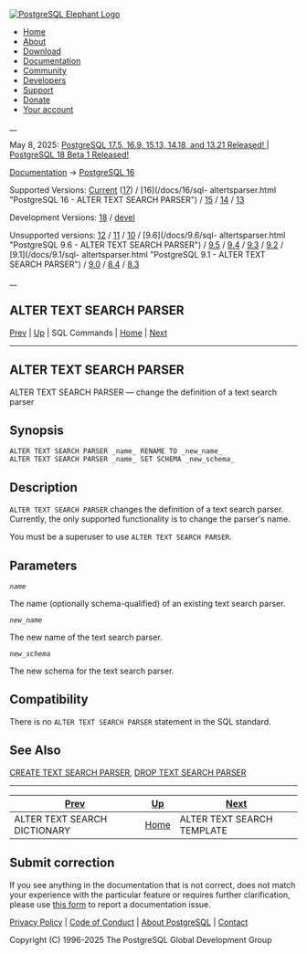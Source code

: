 [ ![PostgreSQL Elephant Logo](/media/img/about/press/elephant.png) ](/)

  * [Home](/ "Home")
  * [About](/about/ "About")
  * [Download](/download/ "Download")
  * [Documentation](/docs/ "Documentation")
  * [Community](/community/ "Community")
  * [Developers](/developer/ "Developers")
  * [Support](/support/ "Support")
  * [Donate](/about/donate/ "Donate")
  * [Your account](/account/ "Your account")

__

May 8, 2025: [ PostgreSQL 17.5, 16.9, 15.13, 14.18, and 13.21 Released! ](/about/news/postgresql-175-169-1513-1418-and-1321-released-3072/) | [ PostgreSQL 18 Beta 1 Released! ](/about/news/postgresql-18-beta-1-released-3070/)

[Documentation](/docs/ "Documentation") -> [PostgreSQL
16](/docs/16/index.html)

Supported Versions: [Current](/docs/current/sql-altertsparser.html "PostgreSQL
17 - ALTER TEXT SEARCH PARSER") ([17](/docs/17/sql-altertsparser.html
"PostgreSQL 17 - ALTER TEXT SEARCH PARSER")) / [16](/docs/16/sql-
altertsparser.html "PostgreSQL 16 - ALTER TEXT SEARCH PARSER") /
[15](/docs/15/sql-altertsparser.html "PostgreSQL 15 - ALTER TEXT SEARCH
PARSER") / [14](/docs/14/sql-altertsparser.html "PostgreSQL 14 - ALTER TEXT
SEARCH PARSER") / [13](/docs/13/sql-altertsparser.html "PostgreSQL 13 - ALTER
TEXT SEARCH PARSER")

Development Versions: [18](/docs/18/sql-altertsparser.html "PostgreSQL 18 -
ALTER TEXT SEARCH PARSER") / [devel](/docs/devel/sql-altertsparser.html
"PostgreSQL devel - ALTER TEXT SEARCH PARSER")

Unsupported versions: [12](/docs/12/sql-altertsparser.html "PostgreSQL 12 -
ALTER TEXT SEARCH PARSER") / [11](/docs/11/sql-altertsparser.html "PostgreSQL
11 - ALTER TEXT SEARCH PARSER") / [10](/docs/10/sql-altertsparser.html
"PostgreSQL 10 - ALTER TEXT SEARCH PARSER") / [9.6](/docs/9.6/sql-
altertsparser.html "PostgreSQL 9.6 - ALTER TEXT SEARCH PARSER") /
[9.5](/docs/9.5/sql-altertsparser.html "PostgreSQL 9.5 - ALTER TEXT SEARCH
PARSER") / [9.4](/docs/9.4/sql-altertsparser.html "PostgreSQL 9.4 - ALTER TEXT
SEARCH PARSER") / [9.3](/docs/9.3/sql-altertsparser.html "PostgreSQL 9.3 -
ALTER TEXT SEARCH PARSER") / [9.2](/docs/9.2/sql-altertsparser.html
"PostgreSQL 9.2 - ALTER TEXT SEARCH PARSER") / [9.1](/docs/9.1/sql-
altertsparser.html "PostgreSQL 9.1 - ALTER TEXT SEARCH PARSER") /
[9.0](/docs/9.0/sql-altertsparser.html "PostgreSQL 9.0 - ALTER TEXT SEARCH
PARSER") / [8.4](/docs/8.4/sql-altertsparser.html "PostgreSQL 8.4 - ALTER TEXT
SEARCH PARSER") / [8.3](/docs/8.3/sql-altertsparser.html "PostgreSQL 8.3 -
ALTER TEXT SEARCH PARSER")

__

ALTER TEXT SEARCH PARSER  
---  
[Prev](sql-altertsdictionary.html "ALTER TEXT SEARCH DICTIONARY")  | [Up](sql-commands.html "SQL Commands") | SQL Commands | [Home](index.html "PostgreSQL 16.9 Documentation") |  [Next](sql-altertstemplate.html "ALTER TEXT SEARCH TEMPLATE")  
  
* * *

## ALTER TEXT SEARCH PARSER

ALTER TEXT SEARCH PARSER — change the definition of a text search parser

## Synopsis

    
    
    ALTER TEXT SEARCH PARSER _name_ RENAME TO _new_name_
    ALTER TEXT SEARCH PARSER _name_ SET SCHEMA _new_schema_
    

## Description

`ALTER TEXT SEARCH PARSER` changes the definition of a text search parser.
Currently, the only supported functionality is to change the parser's name.

You must be a superuser to use `ALTER TEXT SEARCH PARSER`.

## Parameters

_`name`_

    

The name (optionally schema-qualified) of an existing text search parser.

_`new_name`_

    

The new name of the text search parser.

_`new_schema`_

    

The new schema for the text search parser.

## Compatibility

There is no `ALTER TEXT SEARCH PARSER` statement in the SQL standard.

## See Also

[CREATE TEXT SEARCH PARSER](sql-createtsparser.html "CREATE TEXT SEARCH
PARSER"), [DROP TEXT SEARCH PARSER](sql-droptsparser.html "DROP TEXT SEARCH
PARSER")

* * *

[Prev](sql-altertsdictionary.html "ALTER TEXT SEARCH DICTIONARY")  | [Up](sql-commands.html "SQL Commands") |  [Next](sql-altertstemplate.html "ALTER TEXT SEARCH TEMPLATE")  
---|---|---  
ALTER TEXT SEARCH DICTIONARY  | [Home](index.html "PostgreSQL 16.9 Documentation") |  ALTER TEXT SEARCH TEMPLATE  
  
## Submit correction

If you see anything in the documentation that is not correct, does not match
your experience with the particular feature or requires further clarification,
please use [this form](/account/comments/new/16/sql-altertsparser.html/) to
report a documentation issue.

[Privacy Policy](/about/privacypolicy) | [Code of Conduct](/about/policies/coc/) | [About PostgreSQL](/about/) | [Contact](/about/contact/)  

Copyright (C) 1996-2025 The PostgreSQL Global Development Group

